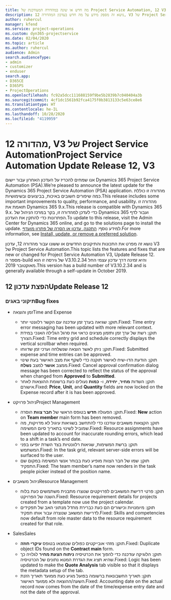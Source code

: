 ```yaml
---
title: מה חדש או שונה במהדורה המעודכנת של Project Service Automation, 12 V3
description: נושא זה מספק מידע על מה חדש בעדכון המהדורה 12, V3 של Project Service Automation.
author: ruhercul
manager: kfend
ms.service: project-operations
ms.custom: dyn365-projectservice
ms.date: 02/04/2020
ms.topic: article
ms.author: ruhercul
audience: Admin
search.audienceType:
- admin
- customizer
- enduser
search.app:
- D365CE
- D365PS
- ProjectOperations
ms.openlocfilehash: fc92a5dcc111688159f9be5b2839b7c040404a3b
ms.sourcegitcommit: 4cf1dc1561b92fca4175f0b3813133c5e63ce8e6
ms.translationtype: HT
ms.contentlocale: he-IL
ms.lasthandoff: 10/28/2020
ms.locfileid: "4119959"
---
```

# <a name="project-service-automation-update-release-12-v3"></a><span data-ttu-id="1876e-103">מהדורה 12, V3 של Project Service Automation</span><span class="sxs-lookup"><span data-stu-id="1876e-103">Project Service Automation Update Release 12, V3</span></span>
<span data-ttu-id="1876e-104">אנו שמחים להכריז על העדכון האחרון עבור יישום Dynamics 365 Project Service Automation‏ (PSA).</span><span class="sxs-lookup"><span data-stu-id="1876e-104">We’re pleased to announce the latest update for the Dynamics 365 Project Service Automation (PSA) application.</span></span> <span data-ttu-id="1876e-105">מהדורה זו כוללת כמה שיפורים חשובים באיכות, בביצועים ובשימושיות.</span><span class="sxs-lookup"><span data-stu-id="1876e-105">This release includes some important improvements to quality, performance, and usability.</span></span> <span data-ttu-id="1876e-106">מהדורה זו תואמת את Dynamics 365 9.x.</span><span class="sxs-lookup"><span data-stu-id="1876e-106">This release is compatible with Dynamics 365 9.x.</span></span> <span data-ttu-id="1876e-107">כדי לעדכן למהדורה זו, בקר במרכז הניהול של Dynamics 365 ועבור לדף הפתרונות כדי להתקין את העדכון.</span><span class="sxs-lookup"><span data-stu-id="1876e-107">To update to this release, visit the Admin Center for Dynamics 365 online, and go to the solutions page to install the update.</span></span> <span data-ttu-id="1876e-108">למידע נוסף: [התקנה, עדכון או הסרה של פתרון מועדף](https://docs.microsoft.com/power-platform/admin/install-remove-preferred-solution).</span><span class="sxs-lookup"><span data-stu-id="1876e-108">For more information, see [Install, update, or remove a preferred solution](https://docs.microsoft.com/power-platform/admin/install-remove-preferred-solution).</span></span>

<span data-ttu-id="1876e-109">נושא זה מפרט את התכונות והתיקונים החדשים או ששונו עבור מהדורה 12, עדכון V3 של Project Service Automation.</span><span class="sxs-lookup"><span data-stu-id="1876e-109">This topic lists the features and fixes that are new or changed for Project Service Automation V3, Update Release 12.</span></span> <span data-ttu-id="1876e-110">מספר ה-build של גירסה זו הוא V3.10.2.34 והיא זמינה דרך עדכון עצמי החל מאוקטובר 2019.</span><span class="sxs-lookup"><span data-stu-id="1876e-110">This version has a build number of V3.10.2.34 and is generally available through a self-update in October 2019.</span></span>

## <a name="update-release-12"></a><span data-ttu-id="1876e-111">הפצת עדכון 12</span><span class="sxs-lookup"><span data-stu-id="1876e-111">Update Release 12</span></span>

### <a name="bug-fixes"></a><span data-ttu-id="1876e-112">תיקוני באגים</span><span class="sxs-lookup"><span data-stu-id="1876e-112">Bug fixes</span></span>

- <span data-ttu-id="1876e-113">זמן והוצאה</span><span class="sxs-lookup"><span data-stu-id="1876e-113">Time and Expense</span></span>

    - <span data-ttu-id="1876e-114">תוקן: שגיאה בערך זמן עודכנה עם הקשר רלוונטי יותר.</span><span class="sxs-lookup"><span data-stu-id="1876e-114">Fixed: Time entry error messaging has been updated with more relevant context.</span></span>
    - <span data-ttu-id="1876e-115">תוקן: רשת של ערך זמן ותזמון מציגים כראוי את סרגל הגלילה האנכי במידת הצורך.</span><span class="sxs-lookup"><span data-stu-id="1876e-115">Fixed: Time entry grid and schedule correctly displays the vertical scrollbar when required.</span></span>
    - <span data-ttu-id="1876e-116">תוקן: ניתן לאשר הוצאה שנשלחה וערכי זמן שדווחו.</span><span class="sxs-lookup"><span data-stu-id="1876e-116">Fixed: Submitted expense and time entries can be approved.</span></span>
    - <span data-ttu-id="1876e-117">תוקן: הודעת הדו-שיח לאישור תוקנה כדי לשקף את מצב האישור בעת שינוי ממצב **אושר** למצב **נשלח**.</span><span class="sxs-lookup"><span data-stu-id="1876e-117">Fixed: Cancel approval confirmation dialog message has been corrected to reflect the status of the approval when changed from **Approved** to **Submitted**.</span></span>
    - <span data-ttu-id="1876e-118">תוקן: השדות **מחיר**, **יחידה**, ו- **כמות** נעולים כעת ברשומת ההוצאות לאחר אישורם.</span><span class="sxs-lookup"><span data-stu-id="1876e-118">Fixed: **Price**, **Unit**, and **Quantity** fields are now locked on the Expense record after it is has been approved.</span></span>

- <span data-ttu-id="1876e-119">ניהול פרויקט</span><span class="sxs-lookup"><span data-stu-id="1876e-119">Project Management</span></span>

    - <span data-ttu-id="1876e-120">תוקן: הפעולה **חדש** בטופס הראשי של **חבר צוות** הוסרה.</span><span class="sxs-lookup"><span data-stu-id="1876e-120">Fixed: **New** action on **Team member** main form has been removed.</span></span>
    - <span data-ttu-id="1876e-121">תוקן: הקצאות משאבים עודכנו כדי להתחשב בשגיאות עיגול לא מדויקות, מה שמוביל לשינוי בתאריך סיום המשימה.</span><span class="sxs-lookup"><span data-stu-id="1876e-121">Fixed: Resource assignments have been updated to account for inaccurate rounding errors, which lead to a shift in a task’s end date.</span></span>
    - <span data-ttu-id="1876e-122">תוקן: ברשת המשימות, שגיאות רלוונטיות בצד השרת יופיעו בפני המשתמש.</span><span class="sxs-lookup"><span data-stu-id="1876e-122">Fixed: In the task grid, relevant server-side errors will be surfaced to the user.</span></span>
    - <span data-ttu-id="1876e-123">תוקן: שמו של חבר הצוות מופיע כעת בבוחר אנשי המשימה במקום שם התפקיד.</span><span class="sxs-lookup"><span data-stu-id="1876e-123">Fixed: The team member’s name now renders in the task people picker instead of the position name.</span></span>

- <span data-ttu-id="1876e-124">ניהול משאבים</span><span class="sxs-lookup"><span data-stu-id="1876e-124">Resource Management</span></span>

    - <span data-ttu-id="1876e-125">תוקן: פרטי דרישת המשאבים לפרויקטים שנוצרו מתבנית משתמשים כעת בלוח השנה של הפרויקט.</span><span class="sxs-lookup"><span data-stu-id="1876e-125">Fixed: Resource requirement details for projects created from a template now use the project calendar.</span></span>
    - <span data-ttu-id="1876e-126">תוקן: מיומנויות וכישורים הם כעת כברירת מחדל מנתוני האב של תפקידים לדרישת המשאב שנוצרה עבור אותו תפקיד.</span><span class="sxs-lookup"><span data-stu-id="1876e-126">Fixed: Skills and competencies now default from role master data to the resource requirement created for that role.</span></span>

- <span data-ttu-id="1876e-127">Sales</span><span class="sxs-lookup"><span data-stu-id="1876e-127">Sales</span></span>

    - <span data-ttu-id="1876e-128">תוקן: מזהי אובייקטים כפולים שנמצאו בטופס **עיקרי חוזה**.</span><span class="sxs-lookup"><span data-stu-id="1876e-128">Fixed: Duplicate object IDs found on the **Contract main** form.</span></span>
    - <span data-ttu-id="1876e-129">תוקן: הלוגיקה עודכנה כדי להפוך את הכרטיסיה **ניתוח הצעת מחיר** לגלויה כך שהיא תציג את הגדרת המטא נתונים של הכרטיסיה.</span><span class="sxs-lookup"><span data-stu-id="1876e-129">Fixed: Logic has been updated to make the **Quote Analysis** tab visible so that it displays the metadata setup of the tab.</span></span>
    - <span data-ttu-id="1876e-130">תוקן: תאריך החשבונאות ברשומה בפועל מגיע כעת ממועד תאריך הזנת השעה/ההוצאה ולא ממועד האישור.</span><span class="sxs-lookup"><span data-stu-id="1876e-130">Fixed: Accounting date on the actual record now comes from the date of the time/expense entry date and not the date of the approval.</span></span>
